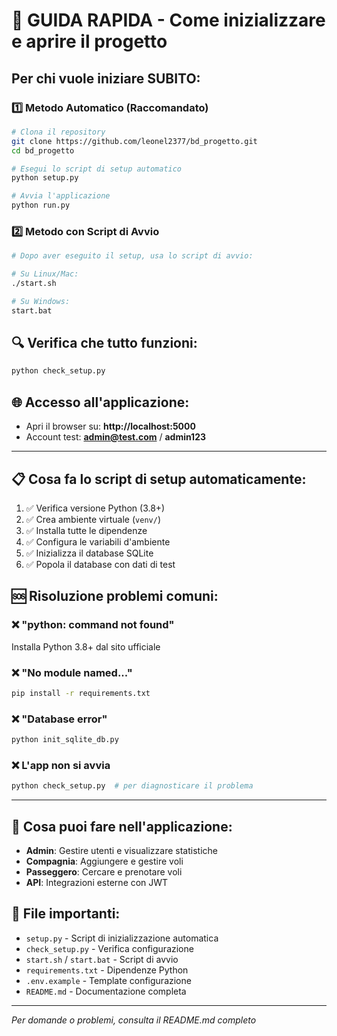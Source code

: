 # 🚀 GUIDA RAPIDA - Come inizializzare e aprire il progetto

## Per chi vuole iniziare SUBITO:

### 1️⃣ Metodo Automatico (Raccomandato)
```bash
# Clona il repository
git clone https://github.com/leonel2377/bd_progetto.git
cd bd_progetto

# Esegui lo script di setup automatico
python setup.py

# Avvia l'applicazione
python run.py
```

### 2️⃣ Metodo con Script di Avvio
```bash
# Dopo aver eseguito il setup, usa lo script di avvio:

# Su Linux/Mac:
./start.sh

# Su Windows:
start.bat
```

## 🔍 Verifica che tutto funzioni:
```bash
python check_setup.py
```

## 🌐 Accesso all'applicazione:
- Apri il browser su: **http://localhost:5000**
- Account test: **admin@test.com** / **admin123**

---

## 📋 Cosa fa lo script di setup automaticamente:

1. ✅ Verifica versione Python (3.8+)
2. ✅ Crea ambiente virtuale (`venv/`)
3. ✅ Installa tutte le dipendenze
4. ✅ Configura le variabili d'ambiente
5. ✅ Inizializza il database SQLite
6. ✅ Popola il database con dati di test

## 🆘 Risoluzione problemi comuni:

### ❌ "python: command not found"
Installa Python 3.8+ dal sito ufficiale

### ❌ "No module named..."
```bash
pip install -r requirements.txt
```

### ❌ "Database error"
```bash
python init_sqlite_db.py
```

### ❌ L'app non si avvia
```bash
python check_setup.py  # per diagnosticare il problema
```

---

## 🎯 Cosa puoi fare nell'applicazione:

- **Admin**: Gestire utenti e visualizzare statistiche
- **Compagnia**: Aggiungere e gestire voli
- **Passeggero**: Cercare e prenotare voli
- **API**: Integrazioni esterne con JWT

## 📁 File importanti:

- `setup.py` - Script di inizializzazione automatica
- `check_setup.py` - Verifica configurazione
- `start.sh` / `start.bat` - Script di avvio
- `requirements.txt` - Dipendenze Python
- `.env.example` - Template configurazione
- `README.md` - Documentazione completa

---

*Per domande o problemi, consulta il README.md completo*